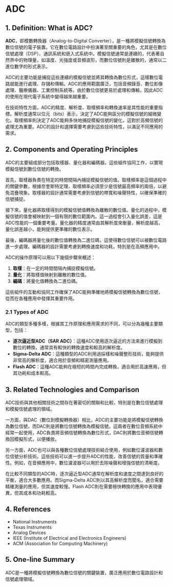 # ADC

## 1. Definition: What is **ADC**?
**ADC**，即模數轉換器（Analog-to-Digital Converter），是一種將模擬信號轉換為數位信號的電子裝置。它在數位電路設計中扮演著至關重要的角色，尤其是在數位信號處理（DSP）、通訊系統和嵌入式系統中。模擬信號通常是連續的，代表著自然界中的物理量，如溫度、光強度或音頻波形，而數位信號則是離散的，通常以二進位數字的形式表示。

ADC的主要功能是捕捉這些連續的模擬信號並將其轉換為數位形式，這樣數位電路就能進行處理、存儲和傳輸。ADC的應用範圍廣泛，包括音頻錄音、數位影像處理、醫療儀器、工業控制系統等。由於數位信號更易於處理和傳輸，因此ADC的使用在現代電子系統中變得越來越重要。

在技術特性方面，ADC的精度、解析度、取樣頻率和轉換速率是其性能的重要指標。解析度通常以位元（bits）表示，決定了ADC能夠區分的模擬信號的細微變化。取樣頻率則決定了ADC能夠多快地捕捉模擬信號的變化，這對於高頻信號的處理尤為重要。ADC的設計和選擇需要考慮到這些技術特性，以滿足不同應用的需求。

## 2. Components and Operating Principles
ADC的主要組成部分包括取樣器、量化器和編碼器。這些組件協同工作，以實現模擬信號到數位信號的轉換。

首先，取樣器負責在特定的時間間隔內捕捉模擬信號的值。取樣頻率是這個過程中的關鍵參數，根據奈奎斯特定理，取樣頻率必須至少是信號最高頻率的兩倍，以避免混疊現象。取樣器的設計通常需要考慮到信號的帶寬和噪聲特性，以確保準確的信號捕捉。

接下來，量化器將取樣得到的模擬信號值轉換為離散的數位值。量化的過程中，模擬信號的值會被映射到一個有限的數位範圍內。這一過程會引入量化誤差，這是ADC性能的一個重要考量。量化器的精度通常由其解析度來衡量，解析度越高，量化誤差越小，能夠提供更準確的數位表示。

最後，編碼器將量化後的數位值轉換為二進位碼，這使得數位信號可以被數位電路進一步處理。編碼器的設計需要考慮到轉換速度和功耗，特別是在高頻應用中。

ADC的操作原理可以用以下幾個步驟來概述：
1. **取樣**：在一定的時間間隔內捕捉模擬信號。
2. **量化**：將取樣值映射到離散的數位值。
3. **編碼**：將量化值轉換為二進位碼。

這些組件的互動和協同工作確保了ADC能夠準確地將模擬信號轉換為數位信號，從而在各種應用中發揮其重要作用。

### 2.1 Types of ADC
ADC的類型多種多樣，根據其工作原理和應用需求的不同，可以分為幾種主要類型，包括：
- **逐次逼近型ADC（SAR ADC）**：這種ADC使用逐次逼近的方法來進行模擬到數位的轉換，通常具有較快的轉換速度和較高的解析度。
- **Sigma-Delta ADC**：這種類型的ADC利用過採樣和噪聲整形技術，能夠提供非常高的解析度，適合用於音頻和精密測量應用。
- **Flash ADC**：這種ADC能夠在極短的時間內完成轉換，適合用於高速應用，但其功耗和成本較高。

## 3. Related Technologies and Comparison
ADC技術與其他相關技術之間存在著密切的關聯和比較，特別是在數位信號處理和模擬信號處理的領域。

一方面，與DAC（數位到模擬轉換器）相比，ADC的主要功能是將模擬信號轉換為數位信號，而DAC則是將數位信號轉換為模擬信號。這兩者在數位音頻系統中經常一起使用，ADC負責將音頻信號轉換為數位形式，DAC則將數位音頻信號轉換回模擬形式，以便播放。

另一方面，ADC也可以與各種數位信號處理技術結合使用，例如數位濾波器和數位信號分析技術。這些技術可以進一步提升ADC的性能，改善信號的質量和準確性。例如，在音頻應用中，數位濾波器可以用於去除噪聲和增強信號的清晰度。

在比較不同類型的ADC時，逐次逼近型ADC通常在解析度和速度之間達到良好的平衡，適合大多數應用。而Sigma-Delta ADC則以其高解析度而聞名，適合需要精確測量的應用，但其速度較慢。Flash ADC則在需要極快轉換的應用中表現優異，但其成本和功耗較高。

## 4. References
- National Instruments
- Texas Instruments
- Analog Devices
- IEEE (Institute of Electrical and Electronics Engineers)
- ACM (Association for Computing Machinery)

## 5. One-line Summary
ADC是一種將模擬信號轉換為數位信號的關鍵裝置，廣泛應用於數位電路設計和信號處理領域。